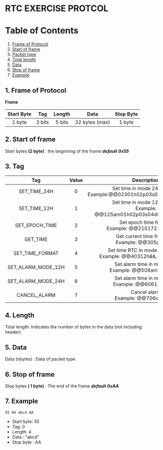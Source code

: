 # RTC EXERCISE PROTCOL

# Table of Contents
  1. [Frame of Protocol](#1-frame-of-protocol)
  2. [Start of frame](#2-start-of-frame)
  3. [Packet type](#3-packet-type)
  4. [Total length](#4-total-length)
  5. [Data](#5-data)
  6. [Stop of frame](#6-stop-of-frame)
  7. [Example](#7-example)

## 1. Frame of Protocol

**Frame**

| **Start Byte** | **Tag** | **Length** |    **Data**    | **Stop Byte** |
|:------:|:-------:|:----------:|:--------------:|:------:|
| 1 byte |  3 bits |   5 bits   | 32 bytes (max) | 1 byte |

## 2. Start of frame
Start bytes **(2 byte)** : the beginning of the frame **_default 0x55_**

## 3. Tag

|   **Tag**  | **Value** |                              **Description**                              |
|:------------------:|:---------:|:-------------------------------------------------------------------------:|
|    SET_TIME_24H    |     0     | Set time in mode 24h for RTC<br>Example:@@02301h02p03s04d05m2024ysun&&    |
|    SET_TIME_12H    |     1     | Set time in mode 12h for RTC<br>Example: @@125am01h02p03s04d05m2024ysun&& |
|   SET_EPOCH_TIME   |     2     | Set epoch time for RTC<br>Example: @@2101721644946&&                      |
|      GET_TIME      |     3     | Get current time from RTC<br>Example: @@305gettm&&                        |
|   SET_TIME_FORMAT  |     4     | Set time RTC in mode 12h or 24h<br>Example: @@40312h&&, @@40324h&&        |
| SET_ALARM_MODE_12H |     5     | Set alarm time in mode 12h<br>Example: @@508am12h34p&&                    |
| SET_ALARM_MODE_24H |     6     | Set alarm time in mode 24h<br>Example: @@60612h34p&&                      |
| CANCEL_ALARM       |     7     | Cancel alarm<br>Example: @@706cancel&&                                    |

## 4. Length
Total length: Indicates the number of bytes in the data (not including header).
## 5. Data
Data (nbytes) : Data of packet type
## 6. Stop of frame
Stop bytes **( 1 byte)** : The end of the frame **_default 0xAA_**
## 7. Example
    55 04 abcd AA
- Start byte: 55
- Tag: 0
- Length: 4
- Data : "abcd"
- Stop byte : AA